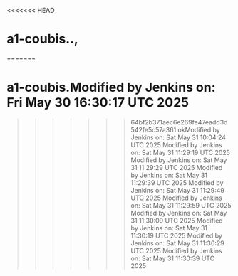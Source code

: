<<<<<<< HEAD
# a1-coubis..,
=======
# a1-coubis.Modified by Jenkins on: Fri May 30 16:30:17 UTC 2025
>>>>>>> 64bf2b371aec6e269fe47eadd3d542fe5c57a361
okModified by Jenkins on: Sat May 31 10:04:24 UTC 2025
Modified by Jenkins on: Sat May 31 11:29:19 UTC 2025
Modified by Jenkins on: Sat May 31 11:29:29 UTC 2025
Modified by Jenkins on: Sat May 31 11:29:39 UTC 2025
Modified by Jenkins on: Sat May 31 11:29:49 UTC 2025
Modified by Jenkins on: Sat May 31 11:29:59 UTC 2025
Modified by Jenkins on: Sat May 31 11:30:09 UTC 2025
Modified by Jenkins on: Sat May 31 11:30:19 UTC 2025
Modified by Jenkins on: Sat May 31 11:30:29 UTC 2025
Modified by Jenkins on: Sat May 31 11:30:39 UTC 2025
